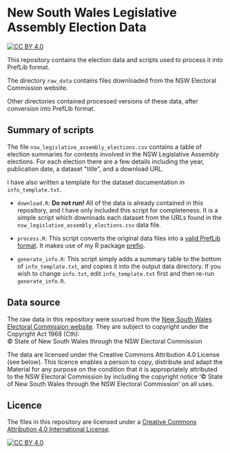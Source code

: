 # New South Wales Legislative Assembly Election Data

<!-- badges: start -->
[![CC BY 4.0][cc-by-shield]][cc-by]
<!-- badges: end -->

This repository contains the election data and scripts used to process it into
PrefLib format.

The directory `raw_data` contains files downloaded from the NSW Electoral
Commission website.

Other directories contained processed versions of these data, after conversion
into PrefLib format.


## Summary of scripts

The file `nsw_legislative_assembly_elections.csv` contains a table of election
summaries for contests involved in the NSW Legislative Assembly elections. For
each election there are a few details including the year, publication date,
a dataset "title", and a download URL.

I have also written a template for the dataset documentation in
`info_template.txt`.

* `download.R`: **Do not run!** All of the data is already contained in this
repository, and I have only included this script for completeness. It is
a simple script which downloads each dataset from the URLs found in the
`nsw_legislative_assembly_elections.csv` data file.

* `process.R`: This script converts the original data files into a [valid
PrefLib format](https://www.preflib.org/format). It makes use of my R package
[prefio](https://github.com/fleverest/prefio).

* `generate_info.R`: This script simply adds a summary table to the bottom of
`info_template.txt`, and copies it into the output data directory. If you wish
to change `info.txt`, edit `info_template.txt` first and then re-run
`generate_info.R`.


## Data source

The raw data in this repository were sourced from the [New South Wales
Electoral Commission website](https://pastvtr.elections.nsw.gov.au).  They are
subject to copyright under the Copyright Act 1968 (Cth):  
© State of New South Wales through the NSW Electoral Commission

The data are licensed under the Creative Commons Attribution 4.0 License (see
below).  This licence enables a person to copy, distribute and adapt the
Material for any purpose on the condition that it is appropriately attributed
to the NSW Electoral Commission by including the copyright notice ‘© State of
New South Wales through the NSW Electoral Commission’ on all uses.


## Licence

The files in this repository are licensed under a
[Creative Commons Attribution 4.0 International License][cc-by].

[![CC BY 4.0][cc-by-image]][cc-by]

[cc-by]: http://creativecommons.org/licenses/by/4.0/
[cc-by-image]: https://i.creativecommons.org/l/by/4.0/88x31.png
[cc-by-shield]: https://img.shields.io/badge/License-CC%20BY%204.0-lightgrey.svg
